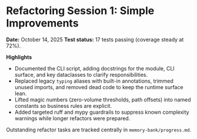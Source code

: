 # Refactoring Session 1: Simple Improvements

**Date:** October 14, 2025
**Test status:** 17 tests passing (coverage steady at 72%).

**Highlights**

- Documented the CLI script, adding docstrings for the module, CLI surface, and key dataclasses to clarify responsibilities.
- Replaced legacy `typing` aliases with built-in annotations, trimmed unused imports, and removed dead code to keep the runtime surface lean.
- Lifted magic numbers (zero-volume thresholds, path offsets) into named constants so business rules are explicit.
- Added targeted ruff and mypy guardrails to suppress known complexity warnings while longer refactors were prepared.

Outstanding refactor tasks are tracked centrally in `memory-bank/progress.md`.
